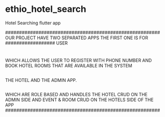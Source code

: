 # ethio_hotel_search
Hotel Searching flutter app

########################################################
OUR PROJECT HAVE TWO SEPARATED APPS THE FIRST ONE IS FOR
##################
USER
#
WHICH ALLOWS THE USER TO REGISTER WITH PHONE NUMBER AND BOOK HOTEL ROOMS THAT ARE AVAILABLE IN THE SYSTEM
##
THE HOTEL AND THE ADMIN APP.
##
WHICH ARE ROLE BASED AND HANDLES THE HOTEL CRUD ON THE ADMIN SIDE AND EVENT & ROOM CRUD ON THE HOTELS SIDE OF THE APP
########################################################
